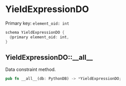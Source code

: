 # YieldExpressionDO

Primary key: `element_oid: int`

```rust
schema YieldExpressionDO {
  @primary element_oid: int,
}
```
## YieldExpressionDO::\_\_all\_\_

Data constraint method.

```rust
pub fn __all__(db: PythonDB) -> *YieldExpressionDO;
```
